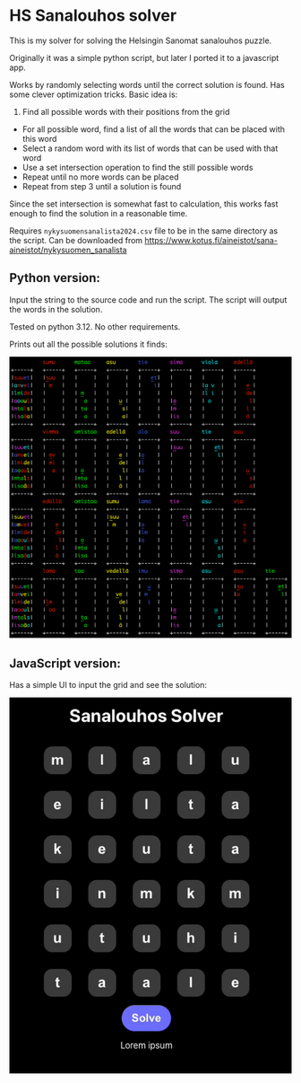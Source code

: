 
# HS Sanalouhos solver

This is my solver for solving the Helsingin Sanomat sanalouhos puzzle. 

Originally it was a simple python script, but later I ported it to a javascript app.

Works by randomly selecting words until the correct solution is found. Has some clever optimization tricks. Basic idea is:

 1. Find all possible words with their positions from the grid
 * For all possible word, find a list of all the words that can be placed with this word
 * Select a random word with its list of words that can be used with that word
 * Use a set intersection operation to find the still possible words
 * Repeat until no more words can be placed
 * Repeat from step 3 until a solution is found

Since the set intersection is somewhat fast to calculation, this works fast enough to find the solution in a reasonable time.

Requires `nykysuomensanalista2024.csv` file to be in the same directory as the script. Can be downloaded from https://www.kotus.fi/aineistot/sana-aineistot/nykysuomen_sanalista

## Python version:

Input the string to the source code and run the script. The script will output the words in the solution.

Tested on python 3.12. No other requirements.

Prints out all the possible solutions it finds:

![Demo](screenshot.png)

## JavaScript version:

Has a simple UI to input the grid and see the solution:

![Demo](screen-recording.gif)
